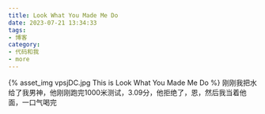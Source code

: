 ```yaml
---
title: Look What You Made Me Do
date: 2023-07-21 13:34:33
tags:
- 博客
category:
- 代码和我
- more
---
```

{% asset_img vpsjDC.jpg This is Look What You Made Me Do %}
刚刚我把水给了我男神，他刚刚跑完1000米测试，3.09分，他拒绝了，恩，然后我当着他面，一口气喝完